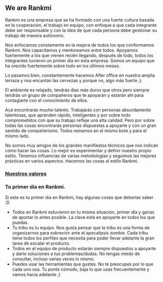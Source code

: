 ## We are Rankmi

Rankmi es una empresa que se ha formado con una fuerte cultura basada en la cooperación, el trabajo en equipo, con enfoque a que cada integrante debe ser responsable y con la idea de que cada persona debe gestionar su trabajo de manera autónomo.

Nos enfocamos constamente en la mejora de todos los que conformamos Rankmi. Nos capacitamos y mentoreamos entre todos. Apoyamos fuertemente a los que vienen recién llegando, después de todo, todos los integrantes tuvieron un primer día en esta empresa. Somos un equipo que ha crecido fuertemente sobre todo en los últimos meses. 

Lo pasamos bien, constantemente hacemos After office en nuestra amplia terraza y nos encantan las cervezas y porque no, algo más fuerte ;).

El ambiente es relajado, tendrás días más duros que otros pero siempre tendrás un grupo de compañeros que te apoyarán y estarán ahí para contagiarte con el conocimiento de ellos.

Acá encontrarás mucho talento. Trabajarás con personas absurdamente talentosas, que aprenden rápido, inteligentes y por sobre todo comprometidos con que su trabajo refleje una alta calidad. Pero por sobre todas las cosas encontrarás personas dispuestas a apoyarte y con un gran sentido de compañerismo. Todos remamos en el mismo bote y para el mismo lado.

No somos muy amigos de los grandes manifiestos técnicos que nos indican cómo hacer las cosas. Lo mejor es experimentar y definir nuestro propio estilo. Tenemos influencias de varias metodologías y seguimos las mejores prácticas en varios aspectos. Hacemos las cosas al estilo Rankmi. 

### [Nuestros valores](our-core-values.md)

### Tu primer día en Rankmi.


Si este es tu primer día en Rankmi, hay algunas cosas que deberías saber :D 

* Todos en Rankmi estuvieron en tu misma situación, primer día y ganas de aportar lo antes posible. La clave está en apoyarte en todos los que puedas.
* Tu tribu es tu equipo. Nos gusta pensar que la tribu es una forma de organizarnos para sobrevivir ante el apocalipsis zombie. Cada tribu tiene todos los perfiles que necesita para poder llevar adelante la gran tarea de escalar el producto.
* Todos en el equipo de producto estarán siempre dispuestos a apoyarte y darte soluciones a tus problemas/dudas. No tengas miedo de consultar, incluso varias veces lo mismo. 
* Puedes usar las herramientas que gustes. No te preocupes por lo que cada uno usa. Tu ponte cómodo, baja lo que usas frecuentemente y vamos hacia adelante ;)

